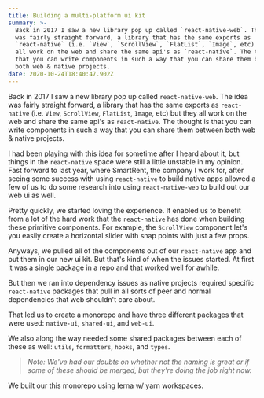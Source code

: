 ```yaml
---
title: Building a multi-platform ui kit
summary: >-
  Back in 2017 I saw a new library pop up called `react-native-web`. The idea
  was fairly straight forward, a library that has the same exports as
  `react-native` (i.e. `View`, `ScrollView`, `FlatList`, `Image`, etc) but they
  all work on the web and share the same api's as `react-native`. The thought is
  that you can write components in such a way that you can share them between
  both web & native projects.
date: 2020-10-24T18:40:47.902Z
---
```

Back in 2017 I saw a new library pop up called `react-native-web`. The idea was fairly straight forward, a library that has the same exports as `react-native` (i.e. `View`, `ScrollView`, `FlatList`, `Image`, etc) but they all work on the web and share the same api's as `react-native`. The thought is that you can write components in such a way that you can share them between both web & native projects.

I had been playing with this idea for sometime after I heard about it, but things in the `react-native` space were still a little unstable in my opinion. Fast forward to last year, where SmartRent, the company I work for, after seeing some success with using `react-native` to build native apps allowed a few of us to do some research into using `react-native-web` to build out our web ui as well.

Pretty quickly, we started loving the experience. It enabled us to benefit from a lot of the hard work that the `react-native` has done when building these primitive components. For example, the `ScrollView` component let's you easily create a horizontal slider with snap points with just a few props.

Anyways, we pulled all of the components out of our `react-native` app and put them in our new ui kit. But that's kind of when the issues started. At first it was a single package in a repo and that worked well for awhile.

But then we ran into dependency issues as native projects required specific `react-native` packages that pull in all sorts of peer and normal dependencies that web shouldn't care about.

That led us to create a monorepo and have three different packages that were used: `native-ui`, `shared-ui`, and `web-ui`.

We also along the way needed some shared packages between each of these as well: `utils`, `formatters`, `hooks`, and `types`. 

> _Note: We've had our doubts on whether not the naming is great or if some of these should be merged, but they're doing the job right now._

We built our this monorepo using lerna w/ yarn workspaces.
